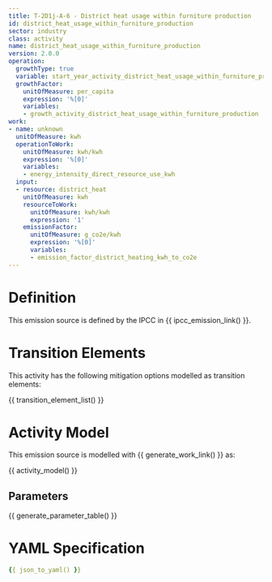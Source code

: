 ```yaml
---
title: T-2D1j-A-6 - District heat usage within furniture production
id: district_heat_usage_within_furniture_production
sector: industry
class: activity
name: district_heat_usage_within_furniture_production
version: 2.0.0
operation:
  growthType: true
  variable: start_year_activity_district_heat_usage_within_furniture_production
  growthFactor:
    unitOfMeasure: per_capita
    expression: '%[0]'
    variables:
    - growth_activity_district_heat_usage_within_furniture_production
work:
- name: unknown
  unitOfMeasure: kwh
  operationToWork:
    unitOfMeasure: kwh/kwh
    expression: '%[0]'
    variables:
    - energy_intensity_direct_resource_use_kwh
  input:
  - resource: district_heat
    unitOfMeasure: kwh
    resourceToWork:
      unitOfMeasure: kwh/kwh
      expression: '1'
    emissionFactor:
      unitOfMeasure: g_co2e/kwh
      expression: '%[0]'
      variables:
      - emission_factor_district_heating_kwh_to_co2e
---
```



# Definition
This emission source is defined by the IPCC in {{ ipcc_emission_link() }}.

# Transition Elements

This activity has the following mitigation options modelled as transition elements:

{{ transition_element_list() }}

# Activity Model
This emission source is modelled with {{ generate_work_link() }} as:

{{ activity_model() }}

## Parameters

{{ generate_parameter_table() }}

# YAML Specification

```yaml
{{ json_to_yaml() }}
```

